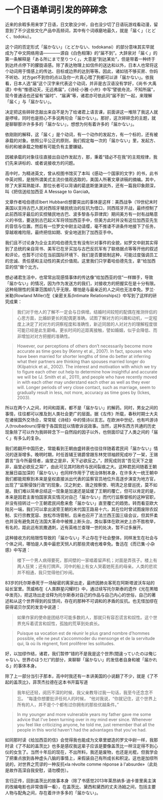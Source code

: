 # 一个日语单词引发的碎碎念

近来的余暇多用来学了日语，日文歌没少听，自也没少切了日语玩游戏看动漫，留意到了不少这些文化产品中高频词，其中有个词琢磨地最久，就是「届く」（とどく、todoku）。

这个词的否定形式「届かない」（とどかない、todokanai）的部分意味其实早就成为了中文网络用语————源自《白色相簿》的“届不到”。大辞泉对「届く」的第一条解释是「ある所にまで至りつく」，大意是“到达某处”，但是带着一种终于到达终点停下的朦胧语感。除了表达物理上如信件的送达和以外，日本人也常将这个动词用于情感上的传达、目标或边界的达到等等。因此，诸如钱不够买房、你妈不听劝、对方get不到你的点以及你一片真心喂了狗都可以讲「届かない」。依我看，日本人选“届”这个汉字来代表这个动词，并非是古汉语没有学好，《尚书·大禹谟》中有“惟德动天，无远弗届”，《诗经·小雅·小弁》中写“譬彼舟流，不知所届”，现今普通话也还留有“届时”、“届满”等，诸君亦可依此同“届不到”一起，来理解「届く」与「届かない」。

决定把这些碎碎念敲出来自不是为了给诸君上语言课，前面讲这一堆除了我这人就是啰嗦，同时也是担心不多说两句会「届かない」。那好，这次碎碎念的主题，就是聊聊那许许多多的「届かない」，想想为何有着许多的「届かない」。

依刚刚的解释，这「届く」是个动词，有一个动作的发起方，有一个标的，还有被承载的对象。依照公平公正的原则，我们假定每一次的「届かない」里，发起方、标的和被承载之物都有可能负有主要嫌疑。

因被承载的对象往往直接出自动作发起方，那，秉着“错必不在我”的主观规律，我们先来讲标的、或者说接收方的问题。

高中时，为精进英文，曾从校图书馆买了本叫《感动一个国家的文字》的书，此书中英对照，是按所谓美式主流价值观选取的，美国人所著文章讲稿的摘编。其中，除了大家耳熟能详、那位长者可以背诵的葛底斯堡演说外，还有一篇我印象颇深，叫《把信送给加西亚 A Message to Garcia》。

文章作者哈伯德(Elbert Hubbard)想要突出的事体是这样：美西战争（19世纪末时美国以支持古巴人民对西班牙殖民统治的反抗为借口，同西班牙开战，最终控制了此前西班牙最后的实控殖民地古巴、波多黎各与菲律宾）期间美方有一封有战略意义的书信，要送到古巴起义军将领加西亚手中，但美方此时并没有这位加西亚先生的音信与位置。然后有一位罗文中尉主动请缨，毫不推诿不讲条件地接下了任务，穿越艰难险阻，最终把信如期、安全地送到了加西亚手中。

我们且不讨论身为企业主的哈伯德先生有没有针对事件的全貌，如罗文中尉其实得到了总统的亲自背书、美军已在牙买加与古巴反抗军有了联络据点等等开他的叙述和评论，也暂不讨论在当前国际环境下、我们是否要抵制这种，可能过度强调员工的忠诚、责任感和主动性的美式价值观。这里我们只学着哈伯德先生，拿“给加西亚的信”做个比方。

想必诸君生活中，也常常出现感情事体的传达像“给加西亚的信”一样棘手，导致「届かない」的情况，因为作为发送方的我们，对接收方的把握实在是十分有限。这种局限性的笼罩范围却几乎无限，哪怕是与最亲近的人之间也无法幸免。罗兰·米勒(Rowland Miller)在《亲密关系(Intimate Relationships)》中写到了这样的研究成果：

> 我们对于他人的了解不一定会与日俱增。结婚时间较短的配偶在推测伴侣的心思方面，比婚龄更长的配偶更准确。试图了解对方的兴趣和动机，一定程度上决定了对对方的洞察程度和准确性，新近同居的人对对方的理解程度很可能已经是此生巅峰。更长时间的近距离接触，譬如婚姻，似乎会降低、而非增加对对方把握的准确性。

> However, our perceptions of others don’t necessarily become more accurate as time goes by (Kenny et al., 2007). In fact, spouses who have been married for shorter lengths of time do better at inferring what their partners are thinking than spouses married longer do (Kilpatrick et al., 2002). The interest and motivation with which we try to figure each other out help to determine how insightful and accurate we will be (J. Smith et al., 2011), and people who have recently moved in with each other may understand each other as well as they ever will. Longer periods of very close contact, such as marriage, seem to gradually result in less, not more, accuracy as time goes by (Ickes, 2003).

所以在两个人之间，时间和距离，都不是「届かない」的解药。同时，男女之间的事情，往往都可以推及到人类社会更广的层面。据《左传》所载，春秋时期士大夫在诸侯国外交场合，常常赋《诗经》中的情诗以言志。在欧洲中世纪，也有吟游诗人(troubadours)穿梭于各国宫廷以情歌诉说政事。当然，这种东西方共通的历史现象除了可以作为我碎碎念下一自然段的因子以外，也侧面印证了人类之间的「届く」有多么的复杂。

我们若翻开中国历史，常能看到王朝由盛转衰也往往伴随着君民间「届かない」情况的逐渐增多。晚明时期，时任首辅王锡爵曾跟东林党领袖顾宪成吵了一架，王锡爵言“当今所最怪者，庙堂之是非，天下必欲反之。”，顾宪成则言“吾见天下之是非，庙堂必欲反之耳!”，由此可见其时政府与民间裂痕之大。这种君民间随着王朝发展日益加深的「届かない」也同样作用于了统治体制本身，在许多大一统王朝中我们都能观察到本来是皇权直接派出代表的监察官员地位升高逐步演变为地方官，出现了“监察侵蚀行政”的现象，汉之刺史、唐之按察使、明清之总督巡抚，莫不如是。我们难以简单总结这一现象是加速还是延缓了王朝的覆亡，但可以肯定的是，本来是因君主害怕国家真实情况对自己「届かない」而代行监察督核的这种官职，并没有扭转过一个王朝君民间愈来愈「届かない」直至覆亡的趋势。转而看亚欧大陆另一端，我们可以拿出波旁王朝的末代国王路易十六，其在位时曾试图废除农奴制、实行宗教宽容、放松市场管制，后来也召开了法兰西王国三级会议，但其怀柔也并没有避免其在法国大革命中被推上断头台。类似事体在欧洲史上亦不胜枚举，有名的，距此远有凯撒遇刺，近有英格兰查理一世的处决，暂不过多展开。

这种接收方的局限性导致的「届かない」不止存在于社会整体，同样发生在社会与个体之间，哪怕是人类中最悲天悯人的那些灵魂也难幸免。鲁迅在《而已集·小杂感》中写道：
> 楼下一个男人病得要死，那间壁的一家唱着留声机；对面是弄孩子。楼上有两人狂笑；还有打牌声。河中的船上有女人哭着她死去的母亲。人类的悲欢并不相通，我只觉得他们吵闹。

83岁的托尔斯泰死于一场秘密的离家出走，最终因肺炎客死在阿斯塔波沃车站的站长室里。茨威格在《人类群星闪耀时》中，通过续写托尔斯泰的遗作《光在黑暗中发亮》，把这场出走诠释为托尔斯泰对自己的作品与自己内心的世俗，自己的著述和从这个世界得到的反馈间，存在的那种不可调和的矛盾的反抗。也无怪加缪在获得诺贝尔奖的发言中说道：
>如果作家的使命是团结尽可能多数的人，那就只有容忍谎言和奴性。这个世界充斥着谎言和奴性，孤独的荒草到处疯长。

>Puisque sa vocation est de réunir le plus grand nombre d’hommes possible, elle ne peut s’accommoder du mensonge et de la servitude qui, là où ils règnent, font proliférer les solitudes.

好，以加缪作结，诸君，我们暂停“错的不是我是这个世界(間違っていたのは俺じゃない。世界のほうだ)”的部分，来聊聊「届かない」的发信者自身和被「届かれる」的事体本身。

除了上一部分当引子那本，高中时我还有一本讲美国的小说翻了不少，就是《了不起的盖茨比》，菲茨杰拉德在这本书开篇写道
> 我年纪还轻，阅历不深的时候，我父亲教导过我一句话，我至今还念念不忘。 “每逢你想要批评任何人的时候， ”他对我说，“你就记住，这个世界上所有的人，并不是个个都有过你拥有的那些优越条件。”

> In my younger and more vulnerable years my father gave me some advice that I've been turning over in my mind ever since. Whenever you feel like criticizing anyone, he told me, just remember that all the people in this world haven't had the advantages that you've had.

如同那时读《给加西亚的信》会觉得我也能成为文章里塑造的罗文中尉一样，我那时读《了不起的盖茨比》也多是感叹我这辈子应该是要像盖茨比一样注定得不到心仪的女生了。当然十年后的现在，不出所料，我还是废物，也还是光棍，但我学会了把重点放到各种虚头八脑的事情上，来假装自己有所成长和积淀。这也是加缪所说的，对世界之荒谬的一种反抗«la révolte comme réponse à l'absurde»（此处是故作高深自我安慰，请勿模仿）。

言归正传，回到盖茨比的故事本身（除了书感觉2013年莱昂纳多·迪卡普里奥主演的改编电影也非常值得一看），在盖茨比、黛西和黛西的丈夫汤姆之间，包括主要人物与配角之间，存在着许许多多的「届かない」。

